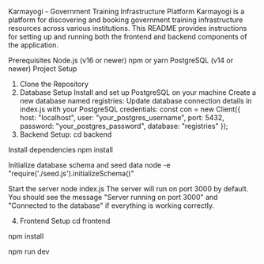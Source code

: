 Karmayogi - Government Training Infrastructure Platform
Karmayogi is a platform for discovering and booking government training infrastructure resources across various institutions. This README provides instructions for setting up and running both the frontend and backend components of the application.

Prerequisites
Node.js (v16 or newer)
npm or yarn
PostgreSQL (v14 or newer)
Project Setup
1. Clone the Repository
2. Database Setup
Install and set up PostgreSQL on your machine
Create a new database named registries:
Update database connection details in index.js with your PostgreSQL credentials:
const con = new Client({
    host: "localhost",
    user: "your_postgres_username",
    port: 5432,
    password: "your_postgres_password",
    database: "registries"
});
3. Backend Setup:
 cd backend

 Install dependencies
npm install

Initialize database schema and seed data
node -e "require('./seed.js').initializeSchema()"

Start the server
node index.js
The server will run on port 3000 by default. You should see the message "Server running on port 3000" and "Connected to the database" if everything is working correctly.

4. Frontend Setup
cd frontend

npm install

npm run dev
